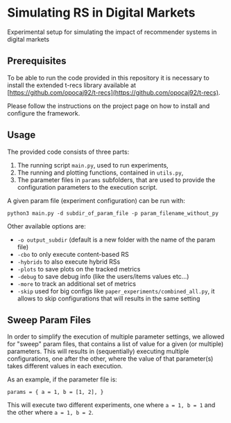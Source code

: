 # Simulating RS in Digital Markets
Experimental setup for simulating the impact of recommender systems in digital markets

## Prerequisites
To be able to run the code provided in this repository it is necessary to install the extended t-recs library available at [https://github.com/opocaj92/t-recs](https://github.com/opocaj92/t-recs).

Please follow the instructions on the project page on how to install and configure the framework.

## Usage
The provided code consists of three parts:
1. The running script `main.py`, used to run experiments,
2. The running and plotting functions, contained in `utils.py`,
3. The parameter files in `params` subfolders, that are used to provide the configuration parameters to the execution script.

A given param file (experiment configuration) can be run with:

`python3 main.py -d subdir_of_param_file -p param_filename_without_py`

Other available options are:
- `-o output_subdir` (default is a new folder with the name of the param file)
- `-cbo` to only execute content-based RS
- `-hybrids` to also execute hybrid RSs
- `-plots` to save plots on the tracked metrics
- `-debug` to save debug info (like the users/items values etc...)
- `-more` to track an additional set of metrics
- `-skip` used for big configs like `paper_experiments/combined_all.py`, it allows to skip configurations that will results in the same setting

## Sweep Param Files
In order to simplify the execution of multiple parameter settings, we allowed for "sweep" param files, that contains a list of value for a given (or multiple) parameters. This will results in (sequentially) executing multiple configurations, one after the other, where the value of that parameter(s) takes different values in each execution.

As an example, if the parameter file is:

`params = {
  a = 1,
  b = [1, 2],
}`

This will execute two different experiments, one where `a = 1, b = 1` and the other where `a = 1, b = 2`.
